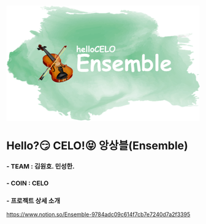 <img src="./IMG/Hello_CELO.png">

# Hello?😏 CELO!😝 앙상블(Ensemble)

### - TEAM : 김원호. 민성한.
### - COIN : CELO
### - 프로젝트 상세 소개
https://www.notion.so/Ensemble-9784adc09c614f7cb7e7240d7a2f3395
